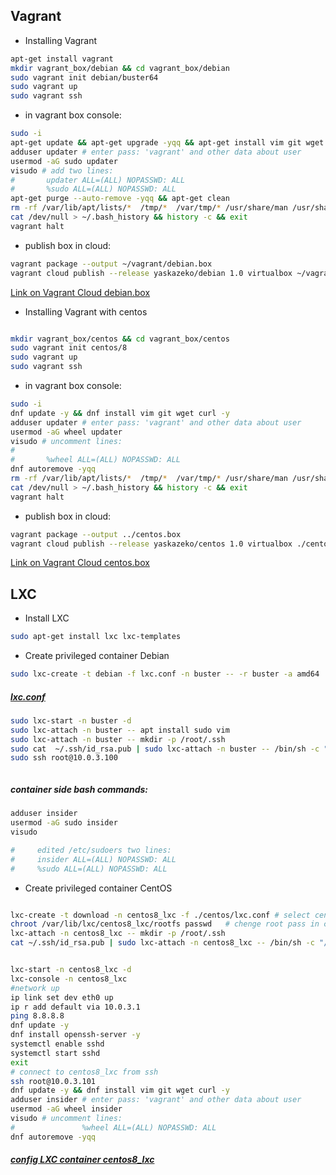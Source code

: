 ## Vagrant
  * Installing Vagrant
```bash
apt-get install vagrant
mkdir vagrant_box/debian && cd vagrant_box/debian
sudo vagrant init debian/buster64
sudo vagrant up
sudo vagrant ssh
```
  * in vagrant box console:
```bash
sudo -i
apt-get update && apt-get upgrade -yqq && apt-get install vim git wget curl -yqq
adduser updater # enter pass: 'vagrant' and other data about user
usermod -aG sudo updater
visudo # add two lines:
#		updater ALL=(ALL) NOPASSWD: ALL
#		%sudo ALL=(ALL) NOPASSWD: ALL
apt-get purge --auto-remove -yqq && apt-get clean
rm -rf /var/lib/apt/lists/*  /tmp/*  /var/tmp/* /usr/share/man /usr/share/doc /usr/share/doc-base
cat /dev/null > ~/.bash_history && history -c && exit
vagrant halt
```
  * publish box in cloud:
```bash
vagrant package --output ~/vagrant/debian.box
vagrant cloud publish --release yaskazeko/debian 1.0 virtualbox ~/vagrant/debian.box
```
[Link on Vagrant Cloud debian.box](https://app.vagrantup.com/yaskazeko/boxes/debian)

  * Installing Vagrant with centos
```bash

mkdir vagrant_box/centos && cd vagrant_box/centos
sudo vagrant init centos/8
sudo vagrant up
sudo vagrant ssh
```
  * in vagrant box console:
```bash
sudo -i
dnf update -y && dnf install vim git wget curl -y
adduser updater # enter pass: 'vagrant' and other data about user
usermod -aG wheel updater
visudo # uncomment lines:
#	
#		%wheel ALL=(ALL) NOPASSWD: ALL
dnf autoremove -yqq
rm -rf /var/lib/apt/lists/*  /tmp/*  /var/tmp/* /usr/share/man /usr/share/doc /usr/share/doc-base
cat /dev/null > ~/.bash_history && history -c && exit
vagrant halt
```
  * publish box in cloud:
```bash
vagrant package --output ../centos.box
vagrant cloud publish --release yaskazeko/centos 1.0 virtualbox ./centos.box
```
[Link on Vagrant Cloud centos.box](https://app.vagrantup.com/yaskazeko/boxes/centos)





## LXC

  * Install LXC
```bash
sudo apt-get install lxc lxc-templates

```
  * Create privileged container Debian
```bash
sudo lxc-create -t debian -f lxc.conf -n buster -- -r buster -a amd64
```
##### [lxc.conf](./lxc.conf)

```bash
sudo lxc-start -n buster -d
sudo lxc-attach -n buster -- apt install sudo vim 
sudo lxc-attach -n buster -- mkdir -p /root/.ssh
sudo cat  ~/.ssh/id_rsa.pub | sudo lxc-attach -n buster -- /bin/sh -c "/bin/cat >> /root/.ssh/authorized_keys"
sudo ssh root@10.0.3.100



```
##### container side bash commands:
```bash
adduser insider
usermod -aG sudo insider
visudo

#     edited /etc/sudoers two lines:
#     insider ALL=(ALL) NOPASSWD: ALL
#     %sudo ALL=(ALL) NOPASSWD: ALL


```
  * Create privileged container CentOS

```bash

lxc-create -t download -n centos8_lxc -f ./centos/lxc.conf # select centos8 image from the list
chroot /var/lib/lxc/centos8_lxc/rootfs passwd   # chenge root pass in cenеos conteiner
lxc-attach -n centos8_lxc -- mkdir -p /root/.ssh
cat ~/.ssh/id_rsa.pub | sudo lxc-attach -n centos8_lxc -- /bin/sh -c "/bin/cat >> /root/.ssh/authorized_keys"


lxc-start -n centos8_lxc -d
lxc-console -n centos8_lxc
#network up
ip link set dev eth0 up
ip r add default via 10.0.3.1
ping 8.8.8.8
dnf update -y
dnf install openssh-server -y
systemctl enable sshd
systemctl start sshd
exit
# connect to centos8_lxc from ssh
ssh root@10.0.3.101
dnf update -y && dnf install vim git wget curl -y
adduser insider # enter pass: 'vagrant' and other data about user
usermod -aG wheel insider
visudo # uncomment lines:
#               %wheel ALL=(ALL) NOPASSWD: ALL
dnf autoremove -yqq

```
##### [config LXC container centos8_lxc](./config)





